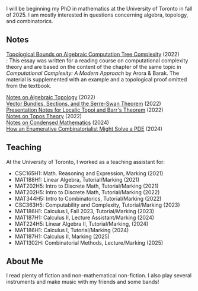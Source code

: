 I will be beginning my PhD in mathematics at the University of Toronto in fall of 2025. I am mostly interested in questions concerning algebra, topology, and combinatorics. 

## Notes

[Topological Bounds on Algebraic Computation Tree Complexity](./assets/notes/mat495_essay.pdf) (2022)  
: This essay was written for a reading course on computational complexity theory and are based on the content of the chapter of the same topic in *Computational Complexity: A Modern Approach* by Arora & Barak. The material is supplemented with an example and a topological proof omitted from the textbook.

[Notes on Algebraic Topology](./assets/notes/matd94_notes.pdf) (2022)  
[Vector Bundles, Sections, and the Serre-Swan Theorem](./assets/notes/matd94_serreswan_essay.pdf) (2022)  
[Presentation Notes for Localic Topoi and Barr's Theorem](./assets/notes/matd95_localictopoi.pdf) (2022)  
[Notes on Topos Theory](./assets/notes/matd95_notes.pdf) (2022)  
[Notes on Condensed Mathematics](./assets/notes/mproj_notes.pdf) (2024)  
[How an Enumerative Combinatorialist Might Solve a PDE](./assets/notes/talks_appliedpde.pdf) (2024)  

## Teaching

At the University of Toronto, I worked as a teaching assistant for:
  
* CSC165H1: Math. Reasoning and Expression, Marking (2021)
* MAT188H1: Linear Algebra, Tutorial/Marking (2021)
* MAT202H5: Intro to Discrete Math, Tutorial/Marking (2021)
* MAT202H5: Intro to Discrete Math, Tutorial/Marking (2022)
* MAT344H5: Intro to Combinatorics, Tutorial/Marking (2022) 
* CSC363H5: Computability and Complexity, Tutorial/Marking (2023)  
* MAT186H1: Calculus I, Fall 2023, Tutorial/Marking (2023)
* MAT187H1: Calculus II, Lecture Assistant/Marking (2024)
* MAT224H5: Linear Algebra II, Tutorial/Marking, (2024)  
* MAT186H1: Calculus I, Tutorial/Marking (2024)
* MAT187H1: Calculus II, Marking (2025)
* MAT1302H: Combinatorial Methods, Lecture/Marking (2025)

## About Me

I read plenty of fiction and non-mathematical non-fiction. I also play several instruments and make music with my friends and some bands!